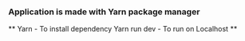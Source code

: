 ### Application is made with Yarn package manager

** Yarn - To install dependency
Yarn run dev - To run on Localhost
**
